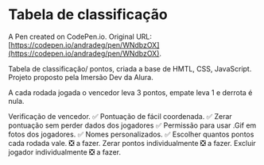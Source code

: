 # Tabela de classificação

A Pen created on CodePen.io. Original URL: [https://codepen.io/andradeg/pen/WNdbzOX](https://codepen.io/andradeg/pen/WNdbzOX).

Tabela de classificação/ pontos, criada a base de HMTL, CSS, JavaScript. Projeto proposto pela Imersão Dev da Alura.

A cada rodada jogada o vencedor leva 3 pontos, empate leva 1 e derrota é nula.

Verificação de vencedor. ✅
Pontuação de fácil coordenada. ✅
Zerar pontuação sem perder dados dos jogadores ✅
Permissão para usar .Gif em fotos dos jogadores. ✅
Nomes personalizados. ✅
Escolher quantos pontos cada rodada vale. ❎ a fazer.
Zerar pontos individualmente ❎ a fazer.
Excluir jogador individualmente ❎ a fazer.

 

